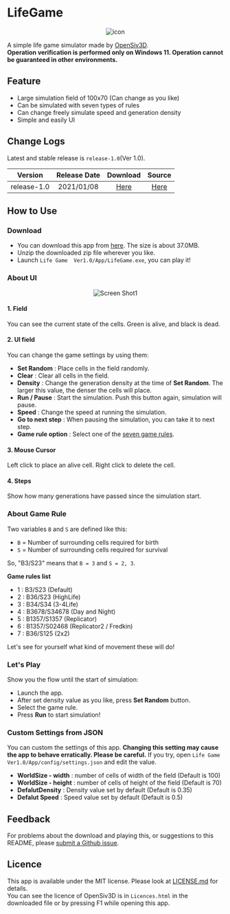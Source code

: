 # LifeGame

<p align="center">
<img src="https://user-images.githubusercontent.com/79734873/148637883-7786afeb-26da-4c44-b93e-e5abc1c36630.png" alt="icon">
</p>

A simple life game simulator made by [OpenSiv3D](https://github.com/Siv3D/OpenSiv3D).  
**Operation verification is performed only on Windows 11. Operation cannot be guaranteed in other environments.**

## Feature

* Large simulation field of 100x70 (Can change as you like)
* Can be simulated with seven types of rules
* Can change freely simulate speed and generation density
* Simple and easily UI

## Change Logs

Latest and stable release is ``release-1.0``(Ver 1.0).

|   Version   | Release Date  | Download |  Source  |
|:-----------:|:-------------:|:--------:|:--------:|
| release-1.0 |  2021/01/08   | [Here](https://github.com/Yuulis/LifeGame/releases/tag/ver1.0) | [Here](https://github.com/Yuulis/LifeGame/tree/release-1.0) |

## How to Use

### Download

* You can download this app from [here](https://github.com/Yuulis/LifeGame/releases/tag/ver1.0). The size is about 37.0MB.
* Unzip the downloaded zip file wherever you like.
* Launch ``Life Game  Ver1.0/App/LifeGame.exe``, you can play it!

### About UI

<p align="center">
<img src="https://user-images.githubusercontent.com/79734873/148667244-5f2ab445-1fe6-4779-9dd0-6d012abfe00b.png" alt="Screen Shot1">
</p>

#### 1. Field
You can see the current state of the cells.  Green is alive, and black is dead.

#### 2. UI field
You can change the game settings by using them:

* **Set Random** : Place cells in the field randomly.
* **Clear** : Clear all cells in the field.
* **Density** : Change the generation density at the time of **Set Random**. The larger this value, the denser the cells will place.
* **Run / Pause** : Start the simulation. Push this button again, simulation will pause.
* **Speed** : Change the speed at running the simulation.
* **Go to next step** : When pausing the simulation, you can take it to next step.
* **Game rule option** : Select one of the [seven game rules](#about-game-rule).

#### 3. Mouse Cursor
Left click to place an alive cell. Right click to delete the cell.

#### 4. Steps
Show how many generations have passed since the simulation start.

### About Game Rule

Two variables ``B`` and ``S`` are defined like this:
* ``B`` = Number of surrounding cells required for birth
* ``S`` = Number of surrounding cells required for survival

So, "B3/S23" means that ``B = 3`` and ``S = 2, 3``.

**Game rules list**
* 1 : B3/S23 (Default)
* 2 : B36/S23 (HighLife)
* 3 : B34/S34 (3-4Life)
* 4 : B3678/S34678 (Day and Night)
* 5 : B1357/S1357 (Replicator)
* 6 : B1357/S02468 (Replicator2 / Fredkin)
* 7 : B36/S125 (2x2)

Let's see for yourself what kind of movement these will do!

### Let's Play

Show you the flow until the start of simulation:

* Launch the app.
* After set density value as you like, press **Set Random** button.
* Select the game rule.
* Press **Run** to start simulation!


### Custom Settings from JSON

You can custom the settings of this app. **Changing this setting may cause the app to behave erratically. Please be careful.**
If you try, open ``Life Game  Ver1.0/App/config/settings.json`` and edit the value.
 
* **WorldSize - width** : number of cells of width of the field (Default is 100)
* **WorldSize - height** : number of cells of height of the field (Default is 70)
* **DefalutDensity** : Density value set by default (Default is 0.35)
* **Defalut Speed** : Speed value set by default (Default is 0.5)

## Feedback

For problems about the download and playing this, or suggestions to this README, please [submit a Github issue](https://github.com/Yuulis/LifeGame/issues).

## Licence

This app is available under the MIT license. Please look at [LICENSE.md](/LICENSE.md) for details.  
You can see the licence of OpenSiv3D is in ``Licences.html`` in the downloaded file or by pressing F1 while opening this app.

